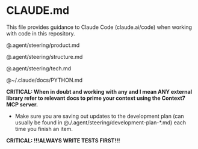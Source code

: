 # CLAUDE.md

This file provides guidance to Claude Code (claude.ai/code) when working with code in this repository.

@.agent/steering/product.md

@.agent/steering/structure.md

@.agent/steering/tech.md

@~/.claude/docs/PYTHON.md

**CRITICAL: When in doubt and working with any and I mean ANY external library refer to relevant docs to prime your context using the Context7 MCP server.**
- Make sure you are saving out updates to the development plan (can usually be found in @./.agent/steering/development-plan-*.md) each time you finish an item.

**CRITICAL: !!!ALWAYS WRITE TESTS FIRST!!!**